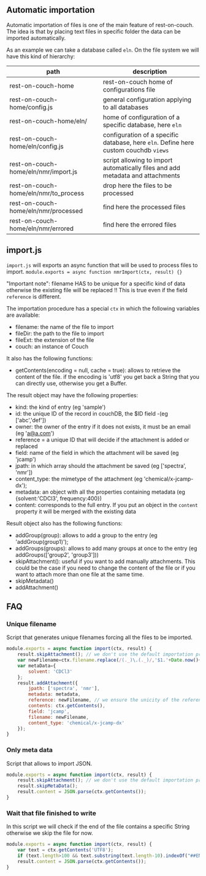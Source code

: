 ## Automatic importation

Automatic importation of files is one of the main feature of rest-on-couch. The idea
is that by placing text files in specific folder the data can be imported automatically.

As an example we can take a database called `eln`. On the file system we will have this
kind of hierarchy:

| path                                  | description                                                                          |
| ------------------------------------- | ------------------------------------------------------------------------------------ |
| rest-on-couch-home                    | rest-on-couch home of configurations file                                            |
| rest-on-couch-home/config.js          | general configuration applying to all databases                                      |
| rest-on-couch-home/eln/               | home of configuration of a specific database, here `eln`                             |
| rest-on-couch-home/eln/config.js      | configuration of a specific database, here `eln`. Define here custom couchdb `views` |
| rest-on-couch-home/eln/nmr/import.js  | script allowing to import automatically files and add metadata and attachments       |
| rest-on-couch-home/eln/nmr/to_process | drop here the files to be processed                                                  |
| rest-on-couch-home/eln/nmr/processed  | find here the processed files                                                        |
| rest-on-couch-home/eln/nmr/errored    | find here the errored files                                                          |

## import.js

`import.js` will exports an async function that will be used to process files to import.
`module.exports = async function nmrImport(ctx, result) {}`

"Important note": filename HAS to be unique for a specific kind of data otherwise the existing file will be replaced !!
This is true even if the field `reference` is different.

The importation procedure has a special `ctx` in which the following variables are available:

- filename: the name of the file to import
- fileDir: the path to the file to import
- fileExt: the extension of the file
- couch: an instance of Couch

It also has the following functions:

- getContents(encoding = null, cache = true): allows to retrieve the content of the file. if the encoding is 'utf8' you get back a String that you can directly use, otherwise you get a Buffer.

The result object may have the following properties:

- kind: the kind of entry (eg 'sample')
- id: the unique ID of the record in couchDB, the $ID field -(eg ['abc','def'])
- owner: the owner of the entry if it does not exists, it must be an email (eg 'a@a.com')
- reference = a unique ID that will decide if the attachment is added or replaced
- field: name of the field in which the attachment will be saved (eg 'jcamp')
- jpath: in which array should the attachment be saved (eg ['spectra', 'nmr'])
- content_type: the mimetype of the attachment (eg 'chemical/x-jcamp-dx');
- metadata: an object with all the properties containing metadata (eg {solvent:'CDCl3', frequency:400})
- content: corresponds to the full entry. If you put an object in the `content` property it will be merged with the existing
  data

Result object also has the following functions:

- addGroup(group): allows to add a group to the entry (eg 'addGroup(group1)');
- addGroups(groups): allows to add many groups at once to the entry (eg addGroups(['group2', 'group3']))
- skipAttachment(): useful if you want to add manually attachments. This could be the case if you need to change the
  content of the file or if you want to attach more than one file at the same time.
- skipMetadata()
- addAttachment()

## FAQ

### Unique filename

Script that generates unique filenames forcing all the files to be imported.

```js
module.exports = async function import(ctx, result) {
    result.skipAttachment(); // we don't use the default importation procedure
    var newFilename=ctx.filename.replace(/(._)\.(._)/,'$1.'+Date.now()+'.$2');
    var metaData={
        solvent: 'CDCl3'
    };
    result.addAttachment({
        jpath: ['spectra', 'nmr'],
        metadata: metadata,
        reference: newFilename, // we ensure the unicity of the reference as well
        contents: ctx.getContents(),
        field: 'jcamp',
        filename: newFilename,
        content_type: 'chemical/x-jcamp-dx'
    });
}
```

### Only meta data

Script that allows to import JSON.

```js
module.exports = async function import(ctx, result) {
    result.skipAttachment(); // we don't use the default importation procedure
    result.skipMetaData();
    result.content = JSON.parse(ctx.getContents());
}
```

### Wait that file finished to write

In this script we will check if the end of the file contains a specific String otherwise
we skip the file for now.

```js
module.exports = async function import(ctx, result) {
    var text = ctx.getContents('UTF8');
    if (text.length>100 && text.substring(text.length-10).indexOf("##END")>0)
    result.content = JSON.parse(ctx.getContents());
}
```

